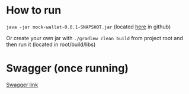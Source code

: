 # How to run
`java -jar mock-wallet-0.0.1-SNAPSHOT.jar`
(located [here](https://github.com/ASchub/mock-wallet/releases/tag/0.0.1) in github)

Or create your own jar with `./gradlew clean build` from project root and then run it (located in root/build/libs)

# Swagger (once running)
[Swagger link](http://localhost:8080/swagger-ui/index.html)
